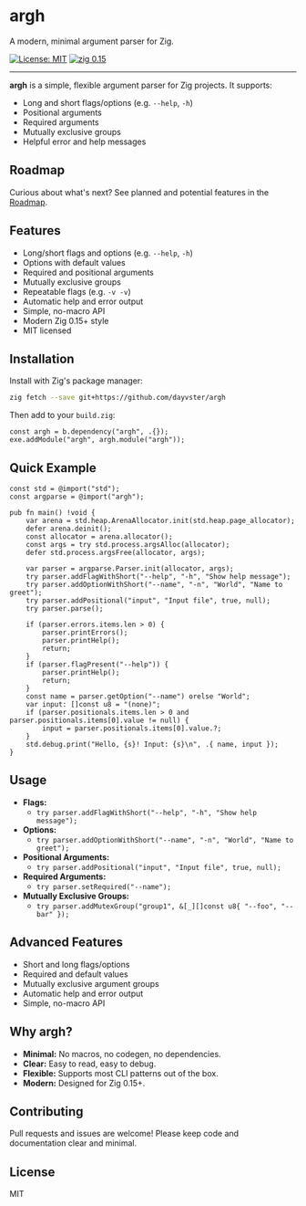 # argh

A modern, minimal argument parser for Zig.

[![License: MIT](https://img.shields.io/badge/license-MIT-blue.svg)](./LICENSE)
[![zig 0.15](https://img.shields.io/badge/zig-0.15-f7a41d?logo=zig)](https://ziglang.org/)

---

**argh** is a simple, flexible argument parser for Zig projects. It supports:
- Long and short flags/options (e.g. `--help`, `-h`)
- Positional arguments
- Required arguments
- Mutually exclusive groups
- Helpful error and help messages

## Roadmap

Curious about what's next? See planned and potential features in the [Roadmap](./ROADMAP.md).

## Features

- Long/short flags and options (e.g. `--help`, `-h`)
- Options with default values
- Required and positional arguments
- Mutually exclusive groups
- Repeatable flags (e.g. `-v -v`)
- Automatic help and error output
- Simple, no-macro API
- Modern Zig 0.15+ style
- MIT licensed

## Installation

Install with Zig's package manager:

```sh
zig fetch --save git+https://github.com/dayvster/argh
```

Then add to your `build.zig`:

```zig
const argh = b.dependency("argh", .{});
exe.addModule("argh", argh.module("argh"));
```

## Quick Example

```zig
const std = @import("std");
const argparse = @import("argh");

pub fn main() !void {
    var arena = std.heap.ArenaAllocator.init(std.heap.page_allocator);
    defer arena.deinit();
    const allocator = arena.allocator();
    const args = try std.process.argsAlloc(allocator);
    defer std.process.argsFree(allocator, args);

    var parser = argparse.Parser.init(allocator, args);
    try parser.addFlagWithShort("--help", "-h", "Show help message");
    try parser.addOptionWithShort("--name", "-n", "World", "Name to greet");
    try parser.addPositional("input", "Input file", true, null);
    try parser.parse();

    if (parser.errors.items.len > 0) {
        parser.printErrors();
        parser.printHelp();
        return;
    }
    if (parser.flagPresent("--help")) {
        parser.printHelp();
        return;
    }
    const name = parser.getOption("--name") orelse "World";
    var input: []const u8 = "(none)";
    if (parser.positionals.items.len > 0 and parser.positionals.items[0].value != null) {
        input = parser.positionals.items[0].value.?;
    }
    std.debug.print("Hello, {s}! Input: {s}\n", .{ name, input });
}
```

## Usage

- **Flags:**
  - `try parser.addFlagWithShort("--help", "-h", "Show help message");`
- **Options:**
  - `try parser.addOptionWithShort("--name", "-n", "World", "Name to greet");`
- **Positional Arguments:**
  - `try parser.addPositional("input", "Input file", true, null);`
- **Required Arguments:**
  - `try parser.setRequired("--name");`
- **Mutually Exclusive Groups:**
  - `try parser.addMutexGroup("group1", &[_][]const u8{ "--foo", "--bar" });`

## Advanced Features

- Short and long flags/options
- Required and default values
- Mutually exclusive argument groups
- Automatic help and error output
- Simple, no-macro API

## Why argh?

- **Minimal:** No macros, no codegen, no dependencies.
- **Clear:** Easy to read, easy to debug.
- **Flexible:** Supports most CLI patterns out of the box.
- **Modern:** Designed for Zig 0.15+.

## Contributing

Pull requests and issues are welcome! Please keep code and documentation clear and minimal.

## License

MIT
